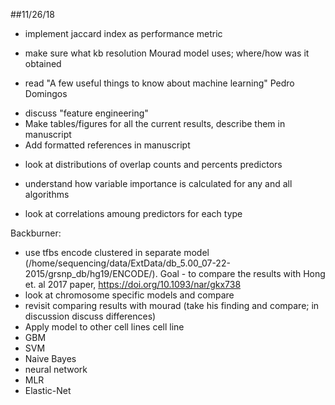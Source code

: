 
##11/26/18
- implement jaccard index as performance metric


+ make sure what kb resolution Mourad model uses; where/how was it obtained
- read "A few useful things to know about machine learning" Pedro Domingos
+ discuss "feature engineering" 
+ Make tables/figures for all the current results, describe them in manuscript
+ Add formatted references in manuscript
- look at distributions of overlap counts and percents predictors
+ understand how variable importance is calculated for any and all algorithms
- look at correlations amoung predictors for each type


Backburner: 
- use tfbs encode clustered in separate model (/home/sequencing/data/ExtData/db_5.00_07-22-2015/grsnp_db/hg19/ENCODE/). Goal - to compare the results with Hong et. al 2017 paper, https://doi.org/10.1093/nar/gkx738
- look at chromosome specific models and compare
- revisit comparing results with mourad (take his finding and compare; in discussion discuss differences)
- Apply model to other cell lines cell line
- GBM
- SVM
- Naive Bayes
- neural network
- MLR
- Elastic-Net 


 






